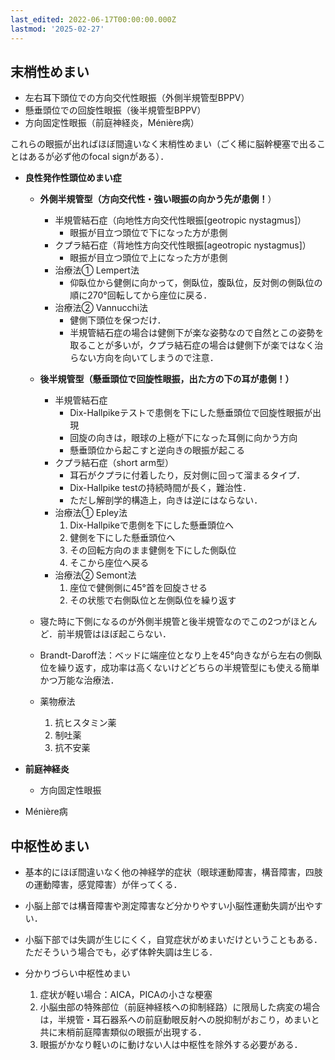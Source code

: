 ```yaml
---
last_edited: 2022-06-17T00:00:00.000Z
lastmod: '2025-02-27'
---
```





## 末梢性めまい

- 左右耳下頭位での方向交代性眼振（外側半規管型BPPV）
- 懸垂頭位での回旋性眼振（後半規管型BPPV）
- 方向固定性眼振（前庭神経炎，Ménière病）

これらの眼振が出ればほぼ間違いなく末梢性めまい（ごく稀に脳幹梗塞で出ることはあるが必ず他のfocal signがある）．

  

- **良性発作性頭位めまい症**
    
    - **外側半規管型（方向交代性・強い眼振の向かう先が患側！**）
        
        - 半規管結石症（向地性方向交代性眼振[geotropic nystagmus]）
            - 眼振が目立つ頭位で下になった方が患側
        - クプラ結石症（背地性方向交代性眼振[ageotropic nystagmus]）
            - 眼振が目立つ頭位で上になった方が患側
        - 治療法① Lempert法
            - 仰臥位から健側に向かって，側臥位，腹臥位，反対側の側臥位の順に270°回転してから座位に戻る．
        - 治療法② Vannucchi法
            - 健側下頭位を保つだけ．
            - 半規管結石症の場合は健側下が楽な姿勢なので自然とこの姿勢を取ることが多いが，クプラ結石症の場合は健側下が楽ではなく治らない方向を向いてしまうので注意．
        
          
        
    - **後半規管型（懸垂頭位で回旋性眼振，出た方の下の耳が患側！）**
        - 半規管結石症
            - Dix-Hallpikeテストで患側を下にした懸垂頭位で回旋性眼振が出現
            - 回旋の向きは，眼球の上極が下になった耳側に向かう方向
            - 懸垂頭位から起こすと逆向きの眼振が起こる
        - クプラ結石症（short arm型）
            - 耳石がクプラに付着したり，反対側に回って溜まるタイプ．
            - Dix-Hallpike testの持続時間が長く，難治性．
            - ただし解剖学的構造上，向きは逆にはならない．
        - 治療法① Epley法
            1. Dix-Hallpikeで患側を下にした懸垂頭位へ
            2. 健側を下にした懸垂頭位へ
            3. その回転方向のまま健側を下にした側臥位
            4. そこから座位へ戻る
        - 治療法② Semont法
            1. 座位で健側側に45°首を回旋させる
            2. その状態で右側臥位と左側臥位を繰り返す
    
      
    
    - 寝た時に下側になるのが外側半規管と後半規管なのでこの2つがほとんど．前半規管はほぼ起こらない．
    - Brandt-Daroff法：ベッドに端座位となり上を45°向きながら左右の側臥位を繰り返す，成功率は高くないけどどちらの半規管型にも使える簡単かつ万能な治療法．
    
    - 薬物療法
        1. 抗ヒスタミン薬
        2. 制吐薬
        3. 抗不安薬

  

- **前庭神経炎**
    - 方向固定性眼振
- Ménière病

  

## 中枢性めまい

- 基本的にほぼ間違いなく他の神経学的症状（眼球運動障害，構音障害，四肢の運動障害，感覚障害）が伴ってくる．
- 小脳上部では構音障害や測定障害など分かりやすい小脳性運動失調が出やすい．
- 小脳下部では失調が生じにくく，自覚症状がめまいだけということもある．ただそういう場合でも，必ず体幹失調は生じる．

  

- 分かりづらい中枢性めまい
    1. 症状が軽い場合：AICA，PICAの小さな梗塞
    2. 小脳虫部の特殊部位（前庭神経核への抑制経路）に限局した病変の場合は，半規管・耳石器系への前庭動眼反射への脱抑制がおこり，めまいと共に末梢前庭障害類似の眼振が出現する．
    3. 眼振がかなり軽いのに動けない人は中枢性を除外する必要がある．
